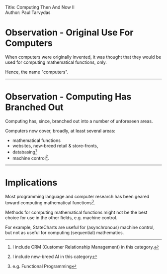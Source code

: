 Title: Computing Then And Now II  
Author: Paul Tarvydas

# Observation - Original Use For Computers #

When computers were originally invented, it was thought that they would be used for computing mathematical functions, only.

Hence, the name "computers".


----

# Observation - Computing Has Branched Out #

Computing has, since, branched out into a number of unforeseen areas.

Computers now cover, broadly, at least several areas:

* mathematical functions
* websites, new-breed retail & store-fronts, 
* databasing[^fn1]
* machine control[^fn2].

----

# Implications #

Most programming language and computer research has been geared toward computing mathematical functions[^fn3].

Methods for computing mathematical functions might not be the best choice for use in the other fields, e.g. machine control.

For example, StateCharts are useful for (asynchronous) machine control, but not as useful for computing (sequential) mathematics.

[^fn1]: I include CRM (Customer Relationship Management) in this category.

[^fn2]: I include new-breed AI in this category

[^fn3]: e.g. Functional Programming